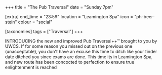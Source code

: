 +++
title = "The Pub Traversal"
date = "Sunday 7pm"

[extra]
end_time = "23:59"
location = "Leamington Spa"
icon = "ph-beer-stein"
colour = "social"

[taxonomies]
tags = ["Traversal"]
+++

INTRODUCING the new and improved Pub Traversal++™ brought to you by UWCS. If for some reason you missed out on the previous one (unacceptable), you don't have an excuse this time to ditch like your tinder date ditched you since exams are done. This time its in Leamington Spa, and new route has been concocted to perfection to ensure true enlightenment is reached